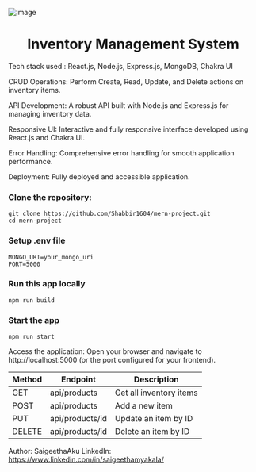 ![image](https://github.com/user-attachments/assets/36c105b2-618f-4ae1-abb6-bacc794c4286)

<h1 align="center">Inventory Management System</h1>

Tech stack used : React.js, Node.js, Express.js, MongoDB, Chakra UI

CRUD Operations: Perform Create, Read, Update, and Delete actions on inventory items.

API Development: A robust API built with Node.js and Express.js for managing inventory data.

Responsive UI: Interactive and fully responsive interface developed using React.js and Chakra UI.

Error Handling: Comprehensive error handling for smooth application performance.

Deployment: Fully deployed and accessible application.

### Clone the repository:

```shell
git clone https://github.com/Shabbir1604/mern-project.git
cd mern-project
```

### Setup .env file

```shell
MONGO_URI=your_mongo_uri
PORT=5000
```

### Run this app locally

```shell
npm run build
```

### Start the app

```shell
npm run start
```
Access the application: Open your browser and navigate to http://localhost:5000 (or the port configured for your frontend).


|  Method       | Endpoint       | Description       |
|----------------|----------------|----------------|
| GET  |   api/products    | Get all inventory items  |
| POST |  api/products     | Add a new item  |
| PUT  |  api/products/id  | Update an item by ID |
| DELETE  | api/products/id |Delete an item by ID |


Author:   SaigeethaAku
LinkedIn: https://www.linkedin.com/in/saigeethamyakala/

